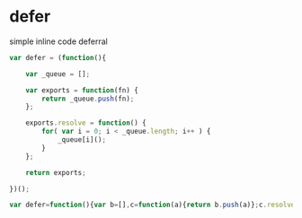 defer
=====

simple inline code deferral

```javascript
var defer = (function(){

    var _queue = [];

    var exports = function(fn) {
        return _queue.push(fn);
    };

    exports.resolve = function() {
        for( var i = 0; i < _queue.length; i++ ) {
            _queue[i]();
        }
    };

    return exports;

})();
```

```javascript
var defer=function(){var b=[],c=function(a){return b.push(a)};c.resolve=function(){for(var a=0;a<b.length;a++)b[a]()};return c}();
```
